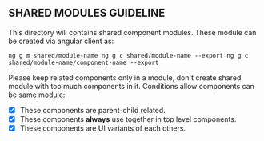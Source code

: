 ## SHARED MODULES GUIDELINE

This directory will contains shared component modules. These module can be created via angular client as:

``
ng g m shared/module-name
ng g c shared/module-name --export
ng g c shared/module-name/component-name --export
``

Please keep related components only in a module, don't create shared module with too much components in it. Conditions allow components can be same module:
- [x] These components are parent-child related.
- [x] These components **always** use together in top level components.
- [x] These components are UI variants of each others.
